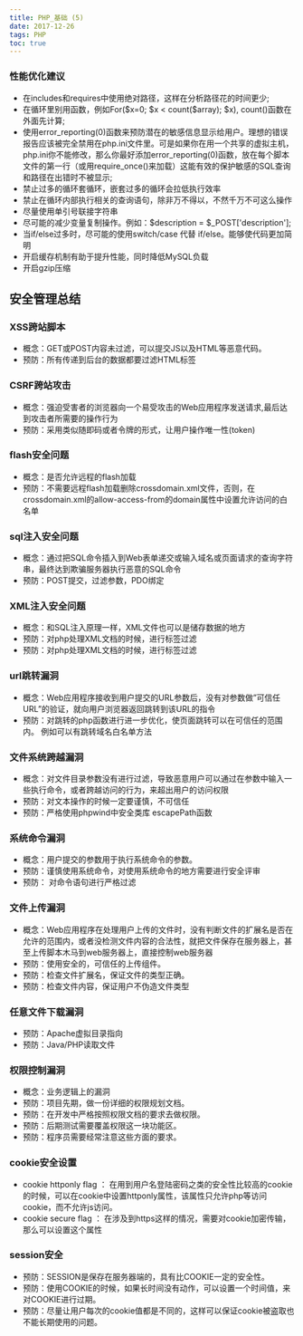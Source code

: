```yaml
---
title: PHP_基础 (5)
date: 2017-12-26
tags: PHP
toc: true
---
```


### 性能优化建议
- 在includes和requires中使用绝对路径，这样在分析路径花的时间更少;
- 在循环里别用函数，例如For(\$x=0; \$x < count(\$array); \$x), count()函数在外面先计算;
- 使用error_reporting(0)函数来预防潜在的敏感信息显示给用户。理想的错误报告应该被完全禁用在php.ini文件里。可是如果你在用一个共享的虚拟主机，php.ini你不能修改，那么你最好添加error_reporting(0)函数，放在每个脚本文件的第一行（或用require_once()来加载）这能有效的保护敏感的SQL查询和路径在出错时不被显示;
- 禁止过多的循环套循环，嵌套过多的循环会拉低执行效率
- 禁止在循环内部执行相关的查询语句，除非万不得以，不然千万不可这么操作
- 尽量使用单引号联接字符串
- 尽可能的减少变量复制操作。例如：\$description = $_POST['description'];
- 当if/else过多时，尽可能的使用switch/case 代替 if/else。能够使代码更加简明
- 开启缓存机制有助于提升性能，同时降低MySQL负载
- 开启gzip压缩

<!-- more -->

## 安全管理总结

### XSS跨站脚本
- 概念：GET或POST内容未过滤，可以提交JS以及HTML等恶意代码。
- 预防：所有传递到后台的数据都要过滤HTML标签

### CSRF跨站攻击
- 概念：强迫受害者的浏览器向一个易受攻击的Web应用程序发送请求,最后达到攻击者所需要的操作行为
- 预防：采用类似随即码或者令牌的形式，让用户操作唯一性(token)

### flash安全问题
- 概念：是否允许远程的flash加载
- 预防：不需要远程flash加载删除crossdomain.xml文件，否则，在crossdomain.xml的allow-access-from的domain属性中设置允许访问的白名单

### sql注入安全问题
- 概念：通过把SQL命令插入到Web表单递交或输入域名或页面请求的查询字符串，最终达到欺骗服务器执行恶意的SQL命令
- 预防：POST提交，过滤参数，PDO绑定

### XML注入安全问题
- 概念：和SQL注入原理一样，XML文件也可以是储存数据的地方
- 预防：对php处理XML文档的时候，进行标签过滤
- 预防：对php处理XML文档的时候，进行标签过滤

### url跳转漏洞
- 概念：Web应用程序接收到用户提交的URL参数后，没有对参数做”可信任URL”的验证，就向用户浏览器返回跳转到该URL的指令
- 预防：对跳转的php函数进行进一步优化，使页面跳转可以在可信任的范围内。 例如可以有跳转域名白名单方法

### 文件系统跨越漏洞
- 概念：对文件目录参数没有进行过滤，导致恶意用户可以通过在参数中输入一些执行命令，或者跨越访问的行为，来超出用户的访问权限
- 预防：对文本操作的时候一定要谨慎，不可信任
- 预防：严格使用phpwind中安全类库 escapePath函数

### 系统命令漏洞
- 概念：用户提交的参数用于执行系统命令的参数。
- 预防：谨慎使用系统命令，对使用系统命令的地方需要进行安全评审
- 预防： 对命令语句进行严格过滤

### 文件上传漏洞
- 概念：Web应用程序在处理用户上传的文件时，没有判断文件的扩展名是否在允许的范围内，或者没检测文件内容的合法性，就把文件保存在服务器上，甚至上传脚本木马到web服务器上，直接控制web服务器
- 预防：使用安全的，可信任的上传组件。
- 预防：检查文件扩展名，保证文件的类型正确。
- 预防：检查文件内容，保证用户不伪造文件类型

### 任意文件下载漏洞
- 预防：Apache虚拟目录指向
- 预防：Java/PHP读取文件

### 权限控制漏洞
- 概念：业务逻辑上的漏洞
- 预防：项目先期，做一份详细的权限规划文档。
- 预防：在开发中严格按照权限文档的要求去做权限。
- 预防：后期测试需要覆盖权限这一块功能区。
- 预防：程序员需要经常注意这些方面的要求。

### cookie安全设置
- cookie httponly flag ： 
    在用到用户名登陆密码之类的安全性比较高的cookie的时候，可以在cookie中设置httponly属性，该属性只允许php等访问cookie，而不允许js访问。
- cookie secure flag ： 
    在涉及到https这样的情况，需要对cookie加密传输，那么可以设置这个属性

### session安全
- 预防：SESSION是保存在服务器端的，具有比COOKIE一定的安全性。
- 预防：使用COOKIE的时候，如果长时间没有动作，可以设置一个时间值，来对COOKIE进行过期。
- 预防：尽量让用户每次的cookie值都是不同的，这样可以保证cookie被盗取也不能长期使用的问题。